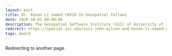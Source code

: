 ```yaml
---
layout: post
title: Dr. Kenan Li named COVID-19 Geospatial Fellows
date: 2020-10-01 00:00:00
description: The Geospatial Software Institute (GSI) of University of Illinois Urbana Champaign awarded fellowships to Dr. Kenan Li of the Spatial Sciences Institute at the University of Southern California to tackle COVID-19 challenges using geospatial software and advanced capabilities in cyberinfrastructure and data science.
redirect: https://spatial.usc.edu/ssis-john-wilson-and-kenan-li-named-covid-19-geospatial-fellows/
tags: Award
---
```


Redirecting to another page.
